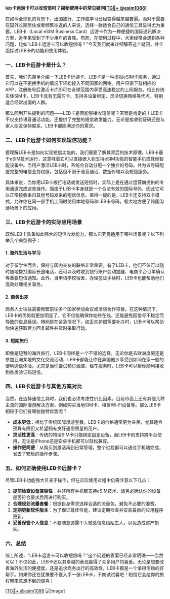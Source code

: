 **leb卡远游卡可以收短信吗？揭秘使用中的常见疑问[[TG💪+ @esim1088](https://t.me/s/esim1088)]**

在如今全球化的背景下，出国旅行、工作或学习已经变得越来越普遍。而对于需要在国外长期居住或者频繁往返的人来说，选择一款适合自己的通信工具显得尤为重要。LEB卡（Local eSIM Business Card）远游卡作为一种便捷的国际通讯解决方案，近年来受到了不少用户的青睐。然而，在使用过程中，大家经常会遇到各种问题，比如“LEB卡远游卡可以收短信吗？”今天我们就来详细解答这个疑问，并全面探讨LEB卡的功能和使用体验。

### 一、LEB卡远游卡是什么？

首先，我们先简单介绍一下LEB卡远游卡。LEB卡是一种虚拟eSIM卡服务，通过它可以在不更换手机的情况下轻松接入不同国家的网络。用户只需下载相应的APP，注册账号后激活卡片即可在全球范围内享受高速稳定的上网服务。相比传统实体SIM卡，LEB卡具有无需剪卡、支持多设备绑定、灵活切换网络等优点，特别适合经常出国的人群。

那么回到开头提到的问题——LEB卡是否能够接收短信呢？答案是肯定的！LEB卡不仅支持语音通话功能，还提供了完整的短信收发能力。无论是接收验证码还是与家人朋友保持联系，LEB卡都能满足你的需求。

### 二、LEB卡远游卡如何实现短信功能？

要理解LEB卡是如何实现短信功能的，我们需要了解其背后的技术原理。LEB卡基于eSIM技术运行，这意味着它可以直接嵌入到支持eSIM功能的智能手机或其他智能设备中。当用户激活LEB卡时，系统会自动分配一个独立的号码，并为该号码配置完整的电信业务权限，包括但不限于语音通话、数据传输以及短信服务。

具体来说，当你用LEB卡拨打电话或发送短信时，实际上是在通过运营商提供的专用通道完成这些操作。而由于LEB卡本身就是一个合法有效的国际号码，因此它可以正常接收来自其他号码发来的短信信息。值得一提的是，LEB卡还支持双卡模式，允许你在同一部手机上同时使用本地号码和LEB卡号码，极大地方便了跨国沟通场景下的应用。

### 三、LEB卡远游卡的实际应用场景

既然LEB卡具备如此强大的短信收发能力，那么它究竟适用于哪些场景呢？以下列举几个典型例子：

#### 1. 海外生活与学习
对于留学生而言，保持与国内亲友的联络非常重要。有了LEB卡，他们不仅可以随时随地拨打国际长途电话，还可以及时收到银行账户变动提醒、电商平台订单确认等重要短信通知。此外，当申请学校宿舍、办理签证手续时，LEB卡也能帮助他们高效处理相关事务。

#### 2. 商务出差
商务人士往往需要频繁前往多个国家参加会议或洽谈合作项目。在这种情况下，LEB卡的优势就更加明显了。它不仅能确保你始终在线，还能避免因信号不稳定而导致的信息延误。特别是在紧急情况下，如丢失护照需要补办时，LEB卡可以帮助你快速获取官方回复邮件并及时采取行动。

#### 3. 短期旅行
即使是短暂的海外旅行，LEB卡同样是一个不错的选择。无论你是去欧洲度假还是参加亚洲某地的文化交流活动，LEB卡都能让你在异国他乡享受到如同在家一般的便利通信体验。尤其是当你尝试预订酒店、租车服务时，LEB卡可以帮你顺利接收到各类验证码短信。

### 四、LEB卡远游卡与其他方案对比

当然，在选择通信工具时，我们也必须考虑性价比因素。目前市面上还有其他几种主流的国际漫游解决方案，例如购买当地SIM卡、租赁Wi-Fi设备等。那么LEB卡相较于它们有哪些独特优势呢？

- **成本更低**：相比于传统国际漫游套餐，LEB卡的价格通常更为亲民，尤其适合预算有限但又希望拥有良好通信质量的用户。
- **灵活性更高**：传统的物理SIM卡只能绑定固定设备，而LEB卡则支持跨平台使用，无论是iPhone还是安卓手机都可以轻松兼容。
- **操作更简便**：从购买到激活再到日常管理，整个过程都可以通过手机端完成，省去了繁琐的操作步骤。

### 五、如何正确使用LEB卡远游卡？

尽管LEB卡功能强大且易于操作，但在实际使用过程中仍需注意以下几点：

1. **提前检查设备兼容性**：并非所有手机都支持eSIM技术，请务必确认你的设备是否符合要求后再进行购买。
2. **合理规划流量套餐**：根据自身需求选择合适的流量包，避免不必要的浪费。
3. **定期更新软件版本**：为了保证最佳性能，建议定期检查并安装最新的应用程序更新。
4. **妥善保管个人信息**：不要随意透露个人敏感信息给陌生人，以免造成财产损失。

### 六、总结

综上所述，“LEB卡远游卡可以收短信吗？”这个问题的答案已经非常明确——当然可以！不仅如此，LEB卡还以其卓越的表现赢得了众多用户的喜爱。无论是想要改善海外生活的便捷度，还是追求商务出行的高效性，LEB卡都是一个值得信赖的好帮手。如果你还在犹豫要不要入手一张LEB卡，不妨试试看吧！相信它会给你的旅程带来意想不到的惊喜！

[[TG💪+ @esim1088](https://t.me/s/esim1088) ![Image](https://i.postimg.cc/4NQfJmqS/Snipaste-2025-05-13-00-14-12.png)]